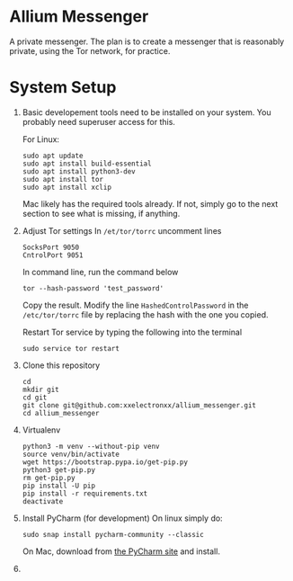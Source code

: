 # Allium Messenger
A private messenger.
The plan is to create a messenger that is reasonably private, using the Tor network, for practice.


# System Setup
1) Basic developement tools need to be installed on your system. You probably need superuser access for this.
    
    For Linux:
    ```
    sudo apt update
    sudo apt install build-essential
    sudo apt install python3-dev
    sudo apt install tor
    sudo apt install xclip
    ```
    Mac likely has the required tools already. If not, simply go to the next section to see what is missing, if anything.

2) Adjust Tor settings
    In `/et/tor/torrc` uncomment lines
    ```
    SocksPort 9050
    CntrolPort 9051
    ```

    In command line, run the command below
    ```
    tor --hash-password 'test_password'
    ```
    Copy the result. Modify the line `HashedControlPassword` in the `/etc/tor/torrc` file by replacing the hash with 
    the one you copied.
    
    Restart Tor service by typing the following into the terminal
    ```
    sudo service tor restart
    ```

4) Clone this repository
    
    ```
    cd
    mkdir git
    cd git
    git clone git@github.com:xxelectronxx/allium_messenger.git
    cd allium_messenger
    ```
5) Virtualenv
    ```
    python3 -m venv --without-pip venv
    source venv/bin/activate
    wget https://bootstrap.pypa.io/get-pip.py
    python3 get-pip.py
    rm get-pip.py 
    pip install -U pip
    pip install -r requirements.txt
    deactivate
    ```
6) Install PyCharm (for development)
    On linux simply do:
    ```
    sudo snap install pycharm-community --classic
    ```
     
    On Mac, download from [the PyCharm site](https://www.jetbrains.com/pycharm/) and install.

7) 